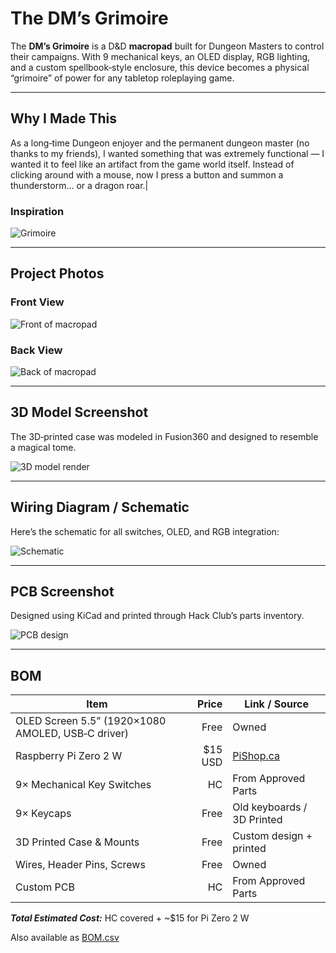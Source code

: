 # The DM’s Grimoire

The **DM’s Grimoire** is a D&D **macropad** built for Dungeon Masters to control their campaigns. With 9 mechanical keys, an OLED display, RGB lighting, and a custom spellbook‑style enclosure, this device becomes a physical “grimoire” of power for any tabletop roleplaying game.

---

## Why I Made This

As a long‑time Dungeon enjoyer and the permanent dungeon master (no thanks to my friends), I wanted something that was extremely functional — I wanted it to feel like an artifact from the game world itself. Instead of clicking around with a mouse, now I press a button and summon a thunderstorm… or a dragon roar.|

### Inspiration
![Grimoire](assets/4144333_3d-file-grimoire-weiss-3d-printable-model-to-download-.jpg)

---

## Project Photos

### Front View  
![Front of macropad](assets/frontpad.png)

### Back View  
![Back of macropad](assets/backpad.png)

---

## 3D Model Screenshot

The 3D‑printed case was modeled in Fusion360 and designed to resemble a magical tome.

![3D model render](assets/pcb_model.png)

---

## Wiring Diagram / Schematic

Here’s the schematic for all switches, OLED, and RGB integration:

![Schematic](assets/schematic.png)

---

## PCB Screenshot

Designed using KiCad and printed through Hack Club’s parts inventory.

![PCB design](assets/pcb.png)

---

## BOM

| Item                                                | Price    | Link / Source                  |
|-----------------------------------------------------|---------:|--------------------------------|
| OLED Screen 5.5” (1920×1080 AMOLED, USB‑C driver)   | Free     | Owned                          |
| Raspberry Pi Zero 2 W                               | $15 USD  | [PiShop.ca](https://www.pishop.ca/) |
| 9× Mechanical Key Switches                          | HC       | From Approved Parts            |
| 9× Keycaps                                          | Free     | Old keyboards / 3D Printed     |
| 3D Printed Case & Mounts                            | Free     | Custom design + printed        |
| Wires, Header Pins, Screws                          | Free     | Owned                          |
| Custom PCB                                          | HC       | From Approved Parts            |

**_Total Estimated Cost:_** HC covered + ~\$15 for Pi Zero 2 W

Also available as [BOM.csv](./BOM.csv)
